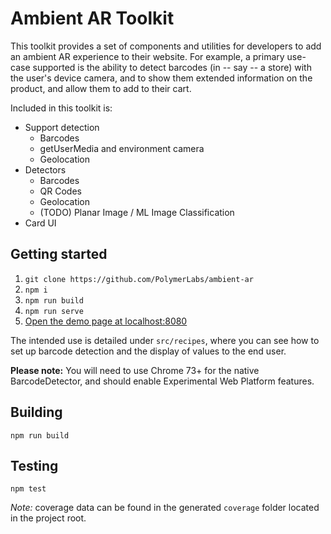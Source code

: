 # Ambient AR Toolkit

This toolkit provides a set of components and utilities for developers to add an
ambient AR experience to their website. For example, a primary use-case supported
is the ability to detect barcodes (in -- say -- a store) with the user's device
camera, and to show them extended information on the product, and allow them to
add to their cart.

Included in this toolkit is:

* Support detection
  * Barcodes
  * getUserMedia and environment camera
  * Geolocation
* Detectors
  * Barcodes
  * QR Codes
  * Geolocation
  * (TODO) Planar Image / ML Image Classification
* Card UI

## Getting started

1. `git clone https://github.com/PolymerLabs/ambient-ar`
1. `npm i`
1. `npm run build`
1. `npm run serve`
1. [Open the demo page at localhost:8080](http://localhost:8080)

The intended use is detailed under `src/recipes`, where you can see how to set
up barcode detection and the display of values to the end user.

**Please note:** You will need to use Chrome 73+ for the native BarcodeDetector,
and should enable Experimental Web Platform features.

## Building

`npm run build`

## Testing

`npm test`

_Note:_ coverage data can be found in the generated `coverage` folder located in
the project root.
